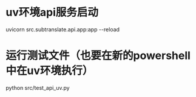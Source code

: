 # uv环境api服务启动
uvicorn src.subtranslate.api.app:app --reload
# 运行测试文件（也要在新的powershell中在uv环境执行）
python src/test_api_uv.py